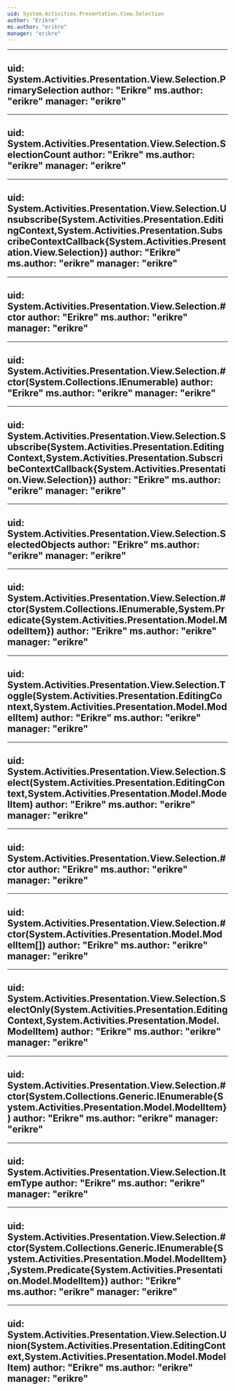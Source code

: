 ```yaml
---
uid: System.Activities.Presentation.View.Selection
author: "Erikre"
ms.author: "erikre"
manager: "erikre"
---
```


---
uid: System.Activities.Presentation.View.Selection.PrimarySelection
author: "Erikre"
ms.author: "erikre"
manager: "erikre"
---

---
uid: System.Activities.Presentation.View.Selection.SelectionCount
author: "Erikre"
ms.author: "erikre"
manager: "erikre"
---

---
uid: System.Activities.Presentation.View.Selection.Unsubscribe(System.Activities.Presentation.EditingContext,System.Activities.Presentation.SubscribeContextCallback{System.Activities.Presentation.View.Selection})
author: "Erikre"
ms.author: "erikre"
manager: "erikre"
---

---
uid: System.Activities.Presentation.View.Selection.#ctor
author: "Erikre"
ms.author: "erikre"
manager: "erikre"
---

---
uid: System.Activities.Presentation.View.Selection.#ctor(System.Collections.IEnumerable)
author: "Erikre"
ms.author: "erikre"
manager: "erikre"
---

---
uid: System.Activities.Presentation.View.Selection.Subscribe(System.Activities.Presentation.EditingContext,System.Activities.Presentation.SubscribeContextCallback{System.Activities.Presentation.View.Selection})
author: "Erikre"
ms.author: "erikre"
manager: "erikre"
---

---
uid: System.Activities.Presentation.View.Selection.SelectedObjects
author: "Erikre"
ms.author: "erikre"
manager: "erikre"
---

---
uid: System.Activities.Presentation.View.Selection.#ctor(System.Collections.IEnumerable,System.Predicate{System.Activities.Presentation.Model.ModelItem})
author: "Erikre"
ms.author: "erikre"
manager: "erikre"
---

---
uid: System.Activities.Presentation.View.Selection.Toggle(System.Activities.Presentation.EditingContext,System.Activities.Presentation.Model.ModelItem)
author: "Erikre"
ms.author: "erikre"
manager: "erikre"
---

---
uid: System.Activities.Presentation.View.Selection.Select(System.Activities.Presentation.EditingContext,System.Activities.Presentation.Model.ModelItem)
author: "Erikre"
ms.author: "erikre"
manager: "erikre"
---

---
uid: System.Activities.Presentation.View.Selection.#ctor
author: "Erikre"
ms.author: "erikre"
manager: "erikre"
---

---
uid: System.Activities.Presentation.View.Selection.#ctor(System.Activities.Presentation.Model.ModelItem[])
author: "Erikre"
ms.author: "erikre"
manager: "erikre"
---

---
uid: System.Activities.Presentation.View.Selection.SelectOnly(System.Activities.Presentation.EditingContext,System.Activities.Presentation.Model.ModelItem)
author: "Erikre"
ms.author: "erikre"
manager: "erikre"
---

---
uid: System.Activities.Presentation.View.Selection.#ctor(System.Collections.Generic.IEnumerable{System.Activities.Presentation.Model.ModelItem})
author: "Erikre"
ms.author: "erikre"
manager: "erikre"
---

---
uid: System.Activities.Presentation.View.Selection.ItemType
author: "Erikre"
ms.author: "erikre"
manager: "erikre"
---

---
uid: System.Activities.Presentation.View.Selection.#ctor(System.Collections.Generic.IEnumerable{System.Activities.Presentation.Model.ModelItem},System.Predicate{System.Activities.Presentation.Model.ModelItem})
author: "Erikre"
ms.author: "erikre"
manager: "erikre"
---

---
uid: System.Activities.Presentation.View.Selection.Union(System.Activities.Presentation.EditingContext,System.Activities.Presentation.Model.ModelItem)
author: "Erikre"
ms.author: "erikre"
manager: "erikre"
---
